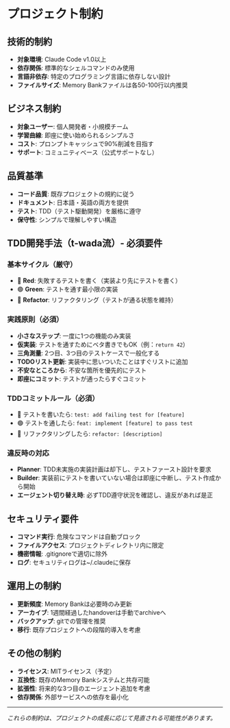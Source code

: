 # プロジェクト制約

## 技術的制約
- **対象環境**: Claude Code v1.0以上
- **依存関係**: 標準的なシェルコマンドのみ使用
- **言語非依存**: 特定のプログラミング言語に依存しない設計
- **ファイルサイズ**: Memory Bankファイルは各50-100行以内推奨

## ビジネス制約
- **対象ユーザー**: 個人開発者・小規模チーム
- **学習曲線**: 即座に使い始められるシンプルさ
- **コスト**: プロンプトキャッシュで90%削減を目指す
- **サポート**: コミュニティベース（公式サポートなし）

## 品質基準
- **コード品質**: 既存プロジェクトの規約に従う
- **ドキュメント**: 日本語・英語の両方を提供
- **テスト**: TDD（テスト駆動開発）を厳格に遵守
- **保守性**: シンプルで理解しやすい構造

## TDD開発手法（t-wada流）- 必須要件

### 基本サイクル（厳守）
- 🔴 **Red**: 失敗するテストを書く（実装より先にテストを書く）
- 🟢 **Green**: テストを通す最小限の実装
- 🔵 **Refactor**: リファクタリング（テストが通る状態を維持）

### 実践原則（必須）
- **小さなステップ**: 一度に1つの機能のみ実装
- **仮実装**: テストを通すためにベタ書きでもOK（例：`return 42`）
- **三角測量**: 2つ目、3つ目のテストケースで一般化する
- **TODOリスト更新**: 実装中に思いついたことはすぐリストに追加
- **不安なところから**: 不安な箇所を優先的にテスト
- **即座にコミット**: テストが通ったらすぐコミット

### TDDコミットルール（必須）
- 🔴 テストを書いたら: `test: add failing test for [feature]`
- 🟢 テストを通したら: `feat: implement [feature] to pass test`
- 🔵 リファクタリングしたら: `refactor: [description]`

### 違反時の対応
- **Planner**: TDD未実施の実装計画は却下し、テストファースト設計を要求
- **Builder**: 実装前にテストを書いていない場合は即座に中断し、テスト作成から開始
- **エージェント切り替え時**: 必ずTDD遵守状況を確認し、違反があれば是正

## セキュリティ要件
- **コマンド実行**: 危険なコマンドは自動ブロック
- **ファイルアクセス**: プロジェクトディレクトリ内に限定
- **機密情報**: .gitignoreで適切に除外
- **ログ**: セキュリティログは~/.claudeに保存

## 運用上の制約
- **更新頻度**: Memory Bankは必要時のみ更新
- **アーカイブ**: 1週間経過したhandoverは手動でarchiveへ
- **バックアップ**: gitでの管理を推奨
- **移行**: 既存プロジェクトへの段階的導入を考慮

## その他の制約
- **ライセンス**: MITライセンス（予定）
- **互換性**: 既存のMemory Bankシステムと共存可能
- **拡張性**: 将来的な3つ目のエージェント追加を考慮
- **依存関係**: 外部サービスへの依存を最小化

---
*これらの制約は、プロジェクトの成長に応じて見直される可能性があります。*